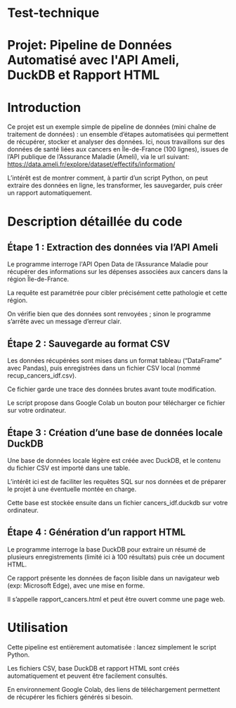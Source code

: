 # Test-technique
# Projet: Pipeline de Données Automatisé avec l'API Ameli, DuckDB et Rapport HTML
# Introduction
Ce projet est un exemple simple de pipeline de données (mini chaîne de traitement de données) : un ensemble d’étapes automatisées qui permettent de récupérer, stocker et analyser des données. Ici, nous travaillons sur des données de santé liées aux cancers en Île-de-France (100 lignes), issues de l’API publique de l’Assurance Maladie (Ameli), via le url suivant: https://data.ameli.fr/explore/dataset/effectifs/information/

L’intérêt est de montrer comment, à partir d’un script Python, on peut extraire des données en ligne, les transformer, les sauvegarder, puis créer un rapport automatiquement.

# Description détaillée du code
## Étape 1 : Extraction des données via l’API Ameli
Le programme interroge l'API Open Data de l’Assurance Maladie pour récupérer des informations sur les dépenses associées aux cancers dans la région Île-de-France.

La requête est paramétrée pour cibler précisément cette pathologie et cette région.

On vérifie bien que des données sont renvoyées ; sinon le programme s’arrête avec un message d’erreur clair.

## Étape 2 : Sauvegarde au format CSV
Les données récupérées sont mises dans un format tableau (“DataFrame” avec Pandas), puis enregistrées dans un fichier CSV local (nommé recup_cancers_idf.csv).

Ce fichier garde une trace des données brutes avant toute modification.

Le script propose dans Google Colab un bouton pour télécharger ce fichier sur votre ordinateur.

## Étape 3 : Création d’une base de données locale DuckDB
Une base de données locale légère est créée avec DuckDB, et le contenu du fichier CSV est importé dans une table.

L’intérêt ici est de faciliter les requêtes SQL sur nos données et de préparer le projet à une éventuelle montée en charge.

Cette base est stockée ensuite dans un fichier cancers_idf.duckdb sur votre ordinateur.

## Étape 4 : Génération d’un rapport HTML
Le programme interroge la base DuckDB pour extraire un résumé de plusieurs enregistrements (limité ici à 100 résultats) puis crée un document HTML.

Ce rapport présente les données de façon lisible dans un navigateur web (exp: Microsoft Edge), avec une mise en forme.

Il s’appelle rapport_cancers.html et peut être ouvert comme une page web.

# Utilisation
Cette pipeline est entièrement automatisée : lancez simplement le script Python.

Les fichiers CSV, base DuckDB et rapport HTML sont créés automatiquement et peuvent être facilement consultés.

En environnement Google Colab, des liens de téléchargement permettent de récupérer les fichiers générés si besoin.
